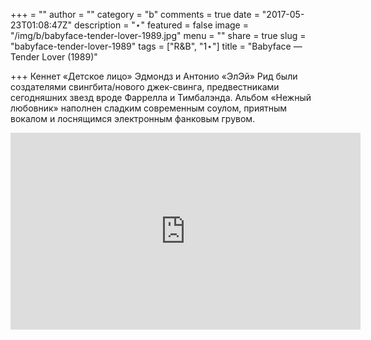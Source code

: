 +++
 = ""
author = ""
category = "b"
comments = true
date = "2017-05-23T01:08:47Z"
description = "⋆"
featured = false
image = "/img/b/babyface-tender-lover-1989.jpg"
menu = ""
share = true
slug = "babyface-tender-lover-1989"
tags = ["R&B", "1⋆"]
title = "Babyface — Tender Lover (1989)"

+++
Кеннет «Детское лицо» Эдмондз и Антонио «ЭлЭй» Рид были создателями свингбита/нового джек-свинга, предвестниками сегодняшних звезд вроде Фаррелла и Тимбалэнда. Альбом «Нежный любовник» наполнен сладким современным соулом, приятным вокалом и лоснящимся электронным фанковым грувом.

<iframe width="560" height="315" src="https://www.youtube.com/embed/W3egbD56y-0" frameborder="0" allowfullscreen></iframe>